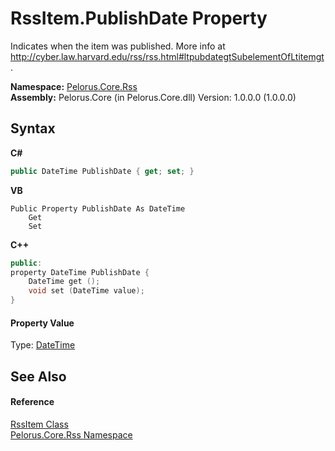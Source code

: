 # RssItem.PublishDate Property 
 

Indicates when the item was published. More info at http://cyber.law.harvard.edu/rss/rss.html#ltpubdategtSubelementOfLtitemgt.

**Namespace:**&nbsp;<a href="683C06D0">Pelorus.Core.Rss</a><br />**Assembly:**&nbsp;Pelorus.Core (in Pelorus.Core.dll) Version: 1.0.0.0 (1.0.0.0)

## Syntax

**C#**<br />
``` C#
public DateTime PublishDate { get; set; }
```

**VB**<br />
``` VB
Public Property PublishDate As DateTime
	Get
	Set
```

**C++**<br />
``` C++
public:
property DateTime PublishDate {
	DateTime get ();
	void set (DateTime value);
}
```


#### Property Value
Type: <a href="http://msdn2.microsoft.com/en-us/library/03ybds8y" target="_blank">DateTime</a>

## See Also


#### Reference
<a href="B355BC7A">RssItem Class</a><br /><a href="683C06D0">Pelorus.Core.Rss Namespace</a><br />